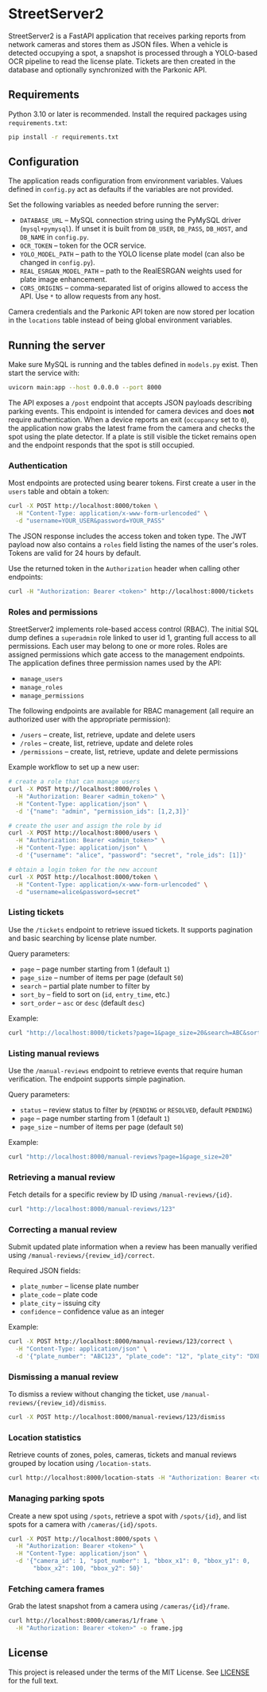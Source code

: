 # StreetServer2

StreetServer2 is a FastAPI application that receives parking reports from network cameras and stores them as JSON files. When a vehicle is detected occupying a spot, a snapshot is processed through a YOLO-based OCR pipeline to read the license plate. Tickets are then created in the database and optionally synchronized with the Parkonic API.

## Requirements

Python 3.10 or later is recommended. Install the required packages using `requirements.txt`:

```bash
pip install -r requirements.txt
```

## Configuration

The application reads configuration from environment variables. Values defined
in `config.py` act as defaults if the variables are not provided.

Set the following variables as needed before running the server:

- `DATABASE_URL` – MySQL connection string using the PyMySQL driver
  (`mysql+pymysql`). If unset it is built from `DB_USER`, `DB_PASS`,
  `DB_HOST`, and `DB_NAME` in `config.py`.
- `OCR_TOKEN` – token for the OCR service.
- `YOLO_MODEL_PATH` – path to the YOLO license plate model (can also be changed in
  `config.py`).
- `REAL_ESRGAN_MODEL_PATH` – path to the RealESRGAN weights used for plate image enhancement.
- `CORS_ORIGINS`  – comma-separated list of origins allowed to access the API.
  Use `*` to allow requests from any host.

Camera credentials and the Parkonic API token are now stored per location in the
`locations` table instead of being global environment variables.

## Running the server

Make sure MySQL is running and the tables defined in `models.py` exist. Then start the service with:

```bash
uvicorn main:app --host 0.0.0.0 --port 8000
```

The API exposes a `/post` endpoint that accepts JSON payloads describing parking events. This endpoint is intended for camera devices and does **not** require authentication.
When a device reports an exit (`occupancy` set to `0`), the application now grabs the latest frame from the camera and checks the spot using the plate detector. If a plate is still visible the ticket remains open and the endpoint responds that the spot is still occupied.

### Authentication

Most endpoints are protected using bearer tokens. First create a user in the `users`
table and obtain a token:

```bash
curl -X POST http://localhost:8000/token \
  -H "Content-Type: application/x-www-form-urlencoded" \
  -d "username=YOUR_USER&password=YOUR_PASS"
```

The JSON response includes the access token and token type. The JWT payload now
also contains a `roles` field listing the names of the user's roles.
Tokens are valid for 24 hours by default.

Use the returned token in the `Authorization` header when calling other
endpoints:

```bash
curl -H "Authorization: Bearer <token>" http://localhost:8000/tickets
```

### Roles and permissions

StreetServer2 implements role-based access control (RBAC).
The initial SQL dump defines a `superadmin` role linked to user id 1, granting full access to all permissions. Each user may belong
to one or more roles. Roles are assigned permissions which gate access to the
management endpoints. The application defines three permission names used by the
API:

- `manage_users`
- `manage_roles`
- `manage_permissions`

The following endpoints are available for RBAC management (all require an
authorized user with the appropriate permission):

- `/users` – create, list, retrieve, update and delete users
- `/roles` – create, list, retrieve, update and delete roles
- `/permissions` – create, list, retrieve, update and delete permissions

Example workflow to set up a new user:

```bash
# create a role that can manage users
curl -X POST http://localhost:8000/roles \
  -H "Authorization: Bearer <admin_token>" \
  -H "Content-Type: application/json" \
  -d '{"name": "admin", "permission_ids": [1,2,3]}'

# create the user and assign the role by id
curl -X POST http://localhost:8000/users \
  -H "Authorization: Bearer <admin_token>" \
  -H "Content-Type: application/json" \
  -d '{"username": "alice", "password": "secret", "role_ids": [1]}'

# obtain a login token for the new account
curl -X POST http://localhost:8000/token \
  -H "Content-Type: application/x-www-form-urlencoded" \
  -d "username=alice&password=secret"
```

### Listing tickets

Use the `/tickets` endpoint to retrieve issued tickets. It supports pagination
and basic searching by license plate number.

Query parameters:

- `page` – page number starting from 1 (default `1`)
- `page_size` – number of items per page (default `50`)
- `search` – partial plate number to filter by
- `sort_by` – field to sort on (`id`, `entry_time`, etc.)
- `sort_order` – `asc` or `desc` (default `desc`)

Example:

```bash
curl "http://localhost:8000/tickets?page=1&page_size=20&search=ABC&sort_by=entry_time"
```

### Listing manual reviews

Use the `/manual-reviews` endpoint to retrieve events that require human
verification. The endpoint supports simple pagination.

Query parameters:

- `status` – review status to filter by (`PENDING` or `RESOLVED`, default `PENDING`)
- `page` – page number starting from 1 (default `1`)
- `page_size` – number of items per page (default `50`)

Example:

```bash
curl "http://localhost:8000/manual-reviews?page=1&page_size=20"
```

### Retrieving a manual review

Fetch details for a specific review by ID using `/manual-reviews/{id}`.

```bash
curl "http://localhost:8000/manual-reviews/123"
```

### Correcting a manual review

Submit updated plate information when a review has been manually verified using
`/manual-reviews/{review_id}/correct`.

Required JSON fields:

- `plate_number` – license plate number
- `plate_code` – plate code
- `plate_city` – issuing city
- `confidence` – confidence value as an integer

Example:

```bash
curl -X POST http://localhost:8000/manual-reviews/123/correct \
  -H "Content-Type: application/json" \
  -d '{"plate_number": "ABC123", "plate_code": "12", "plate_city": "DXB", "confidence": 95}'
```

### Dismissing a manual review

To dismiss a review without changing the ticket, use
`/manual-reviews/{review_id}/dismiss`.

```bash
curl -X POST http://localhost:8000/manual-reviews/123/dismiss
```

### Location statistics

Retrieve counts of zones, poles, cameras, tickets and manual reviews grouped by
location using `/location-stats`.

```bash
curl http://localhost:8000/location-stats -H "Authorization: Bearer <token>"
```

### Managing parking spots

Create a new spot using `/spots`, retrieve a spot with `/spots/{id}`, and
list spots for a camera with `/cameras/{id}/spots`.

```bash
curl -X POST http://localhost:8000/spots \
  -H "Authorization: Bearer <token>" \
  -H "Content-Type: application/json" \
  -d '{"camera_id": 1, "spot_number": 1, "bbox_x1": 0, "bbox_y1": 0,
       "bbox_x2": 100, "bbox_y2": 50}'
```

### Fetching camera frames

Grab the latest snapshot from a camera using `/cameras/{id}/frame`.

```bash
curl http://localhost:8000/cameras/1/frame \
  -H "Authorization: Bearer <token>" -o frame.jpg
```

## License

This project is released under the terms of the MIT License. See [LICENSE](LICENSE) for the full text.
